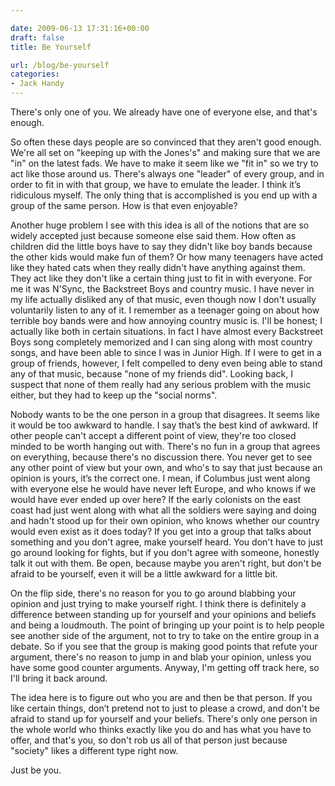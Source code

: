 ```yaml
---

date: 2009-06-13 17:31:16+00:00
draft: false
title: Be Yourself

url: /blog/be-yourself
categories:
- Jack Handy
---
```


There's only one of you. We already have one of everyone else, and that's enough.




So often these days people are so convinced that they aren't good enough. We're all set on "keeping up with the Jones's" and making sure that we are "in" on the latest fads. We have to make it seem like we "fit in" so we try to act like those around us. There's always one "leader" of every group, and in order to fit in with that group, we have to emulate the leader. I think it’s ridiculous myself. The only thing that is accomplished is you end up with a group of the same person. How is that even enjoyable?




Another huge problem I see with this idea is all of the notions that are so widely accepted just because someone else said them. How often as children did the little boys have to say they didn't like boy bands because the other kids would make fun of them? Or how many teenagers have acted like they hated cats when they really didn't have anything against them. They act like they don't like a certain thing just to fit in with everyone. For me it was N'Sync, the Backstreet Boys and country music. I have never in my life actually disliked any of that music, even though now I don't usually voluntarily listen to any of it. I remember as a teenager going on about how terrible boy bands were and how annoying country music is. I'll be honest; I actually like both in certain situations. In fact I have almost every Backstreet Boys song completely memorized and I can sing along with most country songs, and have been able to since I was in Junior High. If I were to get in a group of friends, however, I felt compelled to deny even being able to stand any of that music, because "none of my friends did". Looking back, I suspect that none of them really had any serious problem with the music either, but they had to keep up the "social norms".




Nobody wants to be the one person in a group that disagrees. It seems like it would be too awkward to handle. I say that’s the best kind of awkward. If other people can't accept a different point of view, they're too closed minded to be worth hanging out with. There's no fun in a group that agrees on everything, because there's no discussion there. You never get to see any other point of view but your own, and who's to say that just because an opinion is yours, it’s the correct one. I mean, if Columbus just went along with everyone else he would have never left Europe, and who knows if we would have ever ended up over here? If the early colonists on the east coast had just went along with what all the soldiers were saying and doing and hadn't stood up for their own opinion, who knows whether our country would even exist as it does today? If you get into a group that talks about something and you don't agree, make yourself heard. You don't have to just go around looking for fights, but if you don't agree with someone, honestly talk it out with them. Be open, because maybe you aren't right, but don't be afraid to be yourself, even it will be a little awkward for a little bit.




On the flip side, there's no reason for you to go around blabbing your opinion and just trying to make yourself right. I think there is definitely a difference between standing up for yourself and your opinions and beliefs and being a loudmouth. The point of bringing up your point is to help people see another side of the argument, not to try to take on the entire group in a debate. So if you see that the group is making good points that refute your argument, there's no reason to jump in and blab your opinion, unless you have some good counter arguments. Anyway, I'm getting off track here, so I'll bring it back around.




The idea here is to figure out who you are and then be that person. If you like certain things, don’t pretend not to just to please a crowd, and don't be afraid to stand up for yourself and your beliefs. There's only one person in the whole world who thinks exactly like you do and has what you have to offer, and that's you, so don't rob us all of that person just because "society" likes a different type right now.




Just be you. 
